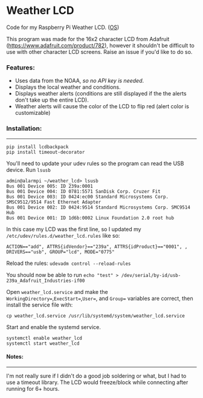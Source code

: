# Weather LCD
[arbitrary case-insensitive reference text]: https://www.mozilla.org
Code for my Raspberry Pi Weather LCD.
([OS](https://archlinuxarm.org/platforms/armv6/raspberry-pi))

This program was made for the 16x2 character LCD from Adafruit (https://www.adafruit.com/product/782), however it shouldn't be difficult to use with other character LCD screens. Raise an issue if you'd like to do so. 

### Features:
- Uses data from the NOAA, *so no API key is needed*. 
- Displays the local weather and conditions.
- Displays weather alerts (conditions are still displayed if the the alerts don't take up the entire LCD).
- Weather alerts will cause the color of the LCD to flip red (alert color is customizable)





### Installation:
------
```git clone https://github.com/Cightline/weather_lcd.git
pip install lcdbackpack
pip install timeout-decorator
```

You'll need to update your udev rules so the program can read the USB device. 
Run `lsusb`
```
admin@alarmpi ~/weather_lcd> lsusb
Bus 001 Device 005: ID 239a:0001  
Bus 001 Device 004: ID 0781:5571 SanDisk Corp. Cruzer Fit
Bus 001 Device 003: ID 0424:ec00 Standard Microsystems Corp. SMSC9512/9514 Fast Ethernet Adapter
Bus 001 Device 002: ID 0424:9514 Standard Microsystems Corp. SMC9514 Hub
Bus 001 Device 001: ID 1d6b:0002 Linux Foundation 2.0 root hub
```

In this case my LCD was the first line, so I updated my `/etc/udev/rules.d/weather_lcd.rules` like so: 

```
ACTION=="add", ATTRS{idVendor}=="239a", ATTRS{idProduct}=="0001", , DRIVERS=="usb", GROUP="lcd", MODE="0775"
```

Reload the rules: `udevadm control --reload-rules`

You should now be able to run `echo "test" > /dev/serial/by-id/usb-239a_Adafruit_Industries-if00`

Open `weather_lcd.service` and make the `WorkingDirectory=`,`ExecStart=`,`User=`, and `Group=` variables are correct, then install the service file with:

```
cp weather_lcd.service /usr/lib/systemd/system/weather_lcd.service
``` 

Start and enable the systemd service. 
```
systemctl enable weather_lcd
systemctl start weather_lcd
```


#### Notes:
------

I'm not really sure if I didn't do a good job soldering or what, but I had to use a timeout library. The LCD would freeze/block while connecting after running for 6+ hours. 
